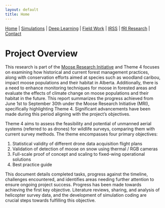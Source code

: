 ```yaml
---
layout: default
title: Home
---
```


[Home](index.md) | [Simulations](sim.html) | [Deep Learning](dl.md) | [Field Work](fieldwork.html) | [IRSS](https://irsslab.forestry.ubc.ca/) | [fRI Research](https://friresearch.ca/) | [Contact](mailto:137965368+hambrecht@users.noreply.github.com)


# Project Overview

This research is part of the [Moose Research Initiative](https://friresearch.ca/project/moose-research-initiative) and Theme 4 focuses on examining how historical and current forest management practices, along with conservation efforts aimed at species such as woodland caribou, impact moose populations and their habitat in Alberta. Additionally, there is a need to enhance monitoring techniques for moose in forested areas and evaluate the effects of climate change on moose populations and their habitat in the future. This report summarizes the progress achieved from June 1st to September 30th under the Moose Research Initiative (MRI), specifically highlighting Theme 4. Significant advancements have been made during this period aligning with the project’s objectives.

Theme 4 aims to assess the feasibility and potential of unmanned aerial systems (referred to as drones) for wildlife surveys, comparing them with current survey methods. The theme encompasses four primary objectives:
1. Statistical validity of different drone data acquisition flight plans
2. Validation of detection of moose on snow using thermal / RGB cameras
3. Full-scale proof of concept and scaling to fixed-wing operational solutions
4. Best practice guide

This document details completed tasks, progress against the timeline, challenges encountered, and identifies areas needing further attention to ensure ongoing project success. Progress has been made towards achieving the first key objective. Literature reviews, sharing, and analysis of helicopter survey data, and the development of simulation coding are crucial steps towards fulfilling this objective.

